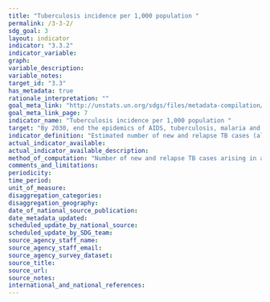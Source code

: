 ```yaml
---
title: "Tuberculosis incidence per 1,000 population "
permalink: /3-3-2/
sdg_goal: 3
layout: indicator
indicator: "3.3.2"
indicator_variable: 
graph: 
variable_description: 
variable_notes: 
target_id: "3.3"
has_metadata: true
rationale_interpretation: ""
goal_meta_link: "http://unstats.un.org/sdgs/files/metadata-compilation/Metadata-Goal-3.pdf"
goal_meta_link_page: 7
indicator_name: "Tuberculosis incidence per 1,000 population "
target: "By 2030, end the epidemics of AIDS, tuberculosis, malaria and neglected tropical diseases and combat hepatitis, water-borne diseases and other communicable diseases."
indicator_definition: "Estimated number of new and relapse TB cases (all forms of TB, including cases in people living with HIV) arising in a given year, expressed as a rate per 100 000 population."
actual_indicator_available: 
actual_indicator_available_description: 
method_of_computation: "Number of new and relapse TB cases arising in a specified time period / Number of person_years of exposure Method of measurement Direct measurement requires high_quality surveillance systems in which underreporting is negligible, and strong health systems so that underdiagnosis is also negligible; otherwise indirect estimates based on notification data and estimates of levels of underreporting and under_diagnosis. Method of estimation Estimates of TB incidence are produced through a consultative and analytical process led by WHO and are published annually. These estimates are based on annual case notifications, assessments of the quality and coverage of TB notification data, national surveys of the prevalence of TB disease and information from death (vital) registration systems.'' Estimates of incidence for each country are derived, using one or more of the following approaches depending on available data: (i) incidence = case notifications/estimated proportion of cases detected; (ii) incidence = prevalence/duration of condition; (iii) incidence = deaths/proportion of incident cases that die. Uncertainty bounds are provided in addition to best estimates. Details are available from TB impact measurement: policy and recommendations for how to assess the epidemiological burden of TB and the impact of TB control and from the online technical appendix to the WHO global tuberculosis report 2014."
comments_and_limitations: 
periodicity: 
time_period: 
unit_of_measure: 
disaggregation_categories: 
disaggregation_geography: 
date_of_national_source_publication: 
date_metadata_updated: 
scheduled_update_by_national_source: 
scheduled_update_by_SDG_team: 
source_agency_staff_name: 
source_agency_staff_email: 
source_agency_survey_dataset: 
source_title: 
source_url: 
source_notes: 
international_and_national_references: 
---
```


